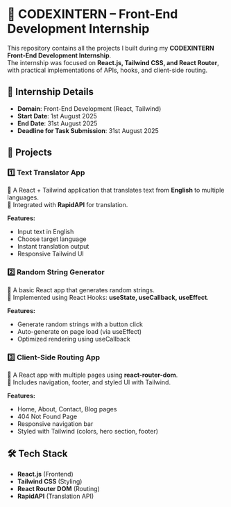 # 📌 CODEXINTERN – Front-End Development Internship 

This repository contains all the projects I built during my **CODEXINTERN Front-End Development Internship**.  
The internship was focused on **React.js, Tailwind CSS, and React Router**, with practical implementations of APIs, hooks, and client-side routing.



## 📅 Internship Details

- **Domain**: Front-End Development (React, Tailwind)  
- **Start Date**: 1st August 2025  
- **End Date**: 31st August 2025  
- **Deadline for Task Submission**: 31st August 2025  



## 🚀 Projects

### 1️⃣ Text Translator App
🔹 A React + Tailwind application that translates text from **English** to multiple languages.  
🔹 Integrated with **RapidAPI** for translation.  

**Features:**
- Input text in English  
- Choose target language  
- Instant translation output  
- Responsive Tailwind UI  



### 2️⃣ Random String Generator
🔹 A basic React app that generates random strings.  
🔹 Implemented using React Hooks: **useState, useCallback, useEffect**.  

**Features:**
- Generate random strings with a button click  
- Auto-generate on page load (via useEffect)  
- Optimized rendering using useCallback  



### 3️⃣ Client-Side Routing App
🔹 A React app with multiple pages using **react-router-dom**.  
🔹 Includes navigation, footer, and styled UI with Tailwind.  

**Features:**
- Home, About, Contact, Blog pages  
- 404 Not Found Page  
- Responsive navigation bar  
- Styled with Tailwind (colors, hero section, footer)  



## 🛠️ Tech Stack
- **React.js** (Frontend)  
- **Tailwind CSS** (Styling)  
- **React Router DOM** (Routing)  
- **RapidAPI** (Translation API)  


